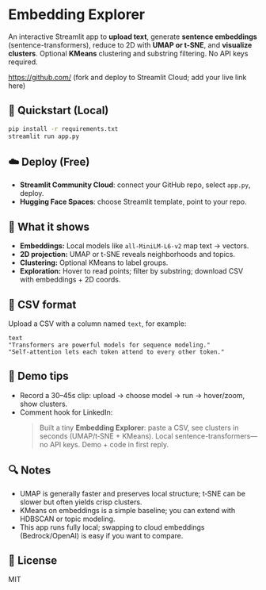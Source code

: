 # Embedding Explorer

An interactive Streamlit app to **upload text**, generate **sentence embeddings** (sentence-transformers), reduce to 2D with **UMAP or t-SNE**, and **visualize clusters**. Optional **KMeans** clustering and substring filtering. No API keys required.

https://github.com/ (fork and deploy to Streamlit Cloud; add your live link here)

## 🔧 Quickstart (Local)

```bash
pip install -r requirements.txt
streamlit run app.py
```

## ☁️ Deploy (Free)

- **Streamlit Community Cloud**: connect your GitHub repo, select `app.py`, deploy.
- **Hugging Face Spaces**: choose Streamlit template, point to your repo.

## 🧠 What it shows

- **Embeddings:** Local models like `all-MiniLM-L6-v2` map text → vectors.
- **2D projection:** UMAP or t-SNE reveals neighborhoods and topics.
- **Clustering:** Optional KMeans to label groups.
- **Exploration:** Hover to read points; filter by substring; download CSV with embeddings + 2D coords.

## 📄 CSV format

Upload a CSV with a column named `text`, for example:

```csv
text
"Transformers are powerful models for sequence modeling."
"Self-attention lets each token attend to every other token."
```

## 📸 Demo tips

- Record a 30–45s clip: upload → choose model → run → hover/zoom, show clusters.
- Comment hook for LinkedIn:
  > Built a tiny **Embedding Explorer**: paste a CSV, see clusters in seconds (UMAP/t‑SNE + KMeans). Local sentence-transformers—no API keys. Demo + code in first reply.

## 🔍 Notes

- UMAP is generally faster and preserves local structure; t‑SNE can be slower but often yields crisp clusters.
- KMeans on embeddings is a simple baseline; you can extend with HDBSCAN or topic modeling.
- This app runs fully local; swapping to cloud embeddings (Bedrock/OpenAI) is easy if you want to compare.

## 🧾 License

MIT
